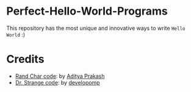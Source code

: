 # Perfect-Hello-World-Programs

This repository has the most unique and innovative ways to write `Hello World` :)

# Credits

- [Rand Char code](/cpp/rand_chars.cpp): by [Aditya Prakash](https://github.com/AdityaPrakash-26)
- [Dr. Strange code](/python/drstrange.py): by [developomp](https://github.com/developomp)
